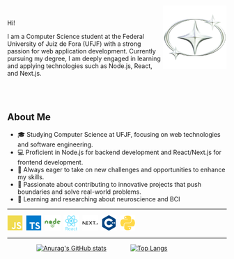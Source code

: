 
<img src = "icon.png" width=29% height=29% align=right>
<br />



Hi!


I am a Computer Science student at the Federal University of Juiz de Fora (UFJF) with a strong passion for web application development. Currently pursuing my degree, I am deeply engaged in learning and applying technologies such as Node.js, React, and Next.js.
<br />
<br />
<br />
<br />

## About Me

- 🎓 Studying Computer Science at UFJF, focusing on web technologies and software engineering.
- 💻 Proficient in Node.js for backend development and React/Next.js for frontend development.
- 🌟 Always eager to take on new challenges and opportunities to enhance my skills.
- 🚀 Passionate about contributing to innovative projects that push boundaries and solve real-world problems.
- 🧠 Learning and researching about neuroscience and BCI
---
<div>
<img src = "https://github.com/devicons/devicon/blob/master/icons/javascript/javascript-plain.svg" width=7%>&nbsp;
 <img src = "https://github.com/devicons/devicon/blob/master/icons/typescript/typescript-plain.svg" width=7%>&nbsp;
<img src = "https://github.com/devicons/devicon/blob/master/icons/nodejs/nodejs-plain-wordmark.svg" width=7%>&nbsp;
<img src = "https://github.com/devicons/devicon/blob/master/icons/react/react-original-wordmark.svg" width=7%>&nbsp;
 <img src = "https://github.com/devicons/devicon/blob/master/icons/nextjs/nextjs-original-wordmark.svg" width=7%>&nbsp;
<img src = "https://github.com/devicons/devicon/blob/master/icons/cplusplus/cplusplus-plain.svg" width=7%>&nbsp;
<img src = "https://github.com/devicons/devicon/blob/master/icons/python/python-plain.svg" width=7%>&nbsp;
</div>

---

&nbsp;&nbsp;&nbsp;&nbsp;&nbsp;&nbsp;&nbsp;&nbsp;&nbsp;&nbsp;&nbsp;&nbsp;&nbsp;&nbsp;&nbsp;&nbsp;
[![Anurag's GitHub stats](https://github-readme-stats.vercel.app/api?username=leo-prata&theme=dark&show_icons=true&hide=stars)](https://github.com/anuraghazra/github-readme-stats)
&nbsp;&nbsp;&nbsp;&nbsp;&nbsp;&nbsp;&nbsp;&nbsp;&nbsp;&nbsp;&nbsp;&nbsp;
[![Top Langs](https://github-readme-stats.vercel.app/api/top-langs/?username=leo-prata&layout=compact&theme=dark&langs_count=6)](https://github.com/anuraghazra/github-readme-stats)


